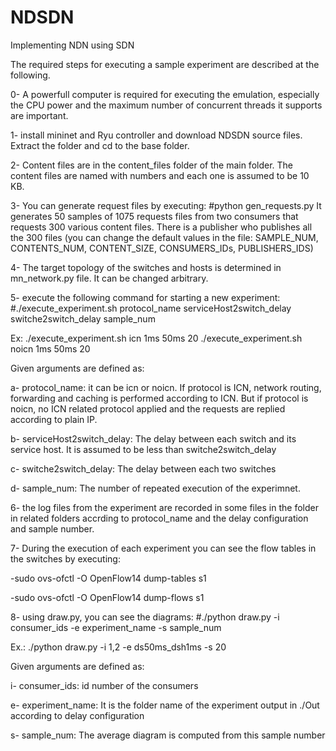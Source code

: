 # NDSDN
Implementing NDN using SDN

The required steps for executing a sample experiment are described at the following.

0- A powerfull computer is required for executing the emulation, especially the CPU power and the maximum number of concurrent threads it supports are important. 

1- install mininet and Ryu controller and download NDSDN source files. Extract the folder and cd to the base folder.

2- Content files are in the content_files folder of the main folder. The content files are named with numbers and each one is assumed to be 10 KB. 

3- You can generate request files by executing:
   #python gen_requests.py
    It generates 50 samples of 1075 requests files from two consumers that requests 300 various content files. There is a publisher who publishes all the 300 files (you can change the default values in the file: SAMPLE_NUM, CONTENTS_NUM, CONTENT_SIZE, CONSUMERS_IDs, PUBLISHERS_IDS)

4- The target topology of the switches and hosts is determined in mn_network.py file. It can be changed arbitrary.

5- execute the following command for starting a new experiment:
   #./execute_experiment.sh protocol_name serviceHost2switch_delay switche2switch_delay sample_num
   
   Ex: ./execute_experiment.sh icn 1ms 50ms 20 
       ./execute_experiment.sh noicn 1ms 50ms 20 
   
   Given arguments are defined as:

   a- protocol_name: it can be icn or noicn. If protocol is ICN, network routing, forwarding and caching is performed according to ICN. But if protocol is noicn, no ICN related protocol applied and the requests are replied according to plain IP.

   b- serviceHost2switch_delay: The delay between each switch and its service host. It is assumed to be less than switche2switch_delay

   c- switche2switch_delay: The delay between each two switches

   d- sample_num: The number of repeated execution of the experimnet. 

6- the log files from the experiment are recorded in some files in the <Out> folder in related folders accrding to protocol_name and the delay configuration and sample number.

7- During the execution of each experiment you can see the flow tables in the switches by executing:

   -sudo ovs-ofctl -O OpenFlow14  dump-tables s1

   -sudo ovs-ofctl -O OpenFlow14  dump-flows s1

8- using draw.py, you can see the diagrams:
   #./python draw.py -i consumer_ids -e experiment_name -s sample_num
 
   Ex.: ./python draw.py -i 1,2 -e ds50ms_dsh1ms -s 20
   
   Given arguments are defined as:

   i- consumer_ids: id number of the consumers

   e- experiment_name: It is the folder name of the experiment output in ./Out according to delay configuration  

   s- sample_num: The average diagram is computed from this sample number 



